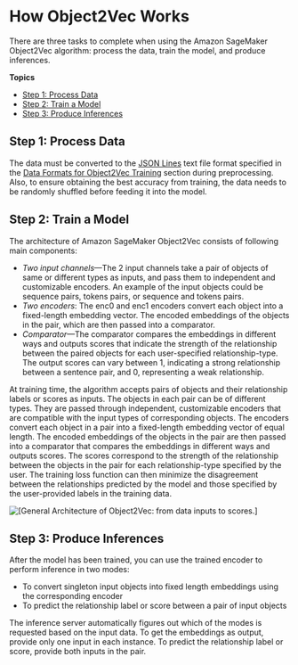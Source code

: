 # How Object2Vec Works<a name="object2vec-howitworks"></a>

There are three tasks to complete when using the Amazon SageMaker Object2Vec algorithm: process the data, train the model, and produce inferences\. 

**Topics**
+ [Step 1: Process Data](#object2vec-step-1-data-preprocessing)
+ [Step 2: Train a Model](#object2vec-step-2-training-model)
+ [Step 3: Produce Inferences](#object2vec-step-3-inference)

## Step 1: Process Data<a name="object2vec-step-1-data-preprocessing"></a>

The data must be converted to the [JSON Lines](http://jsonlines.org/) text file format specified in the [ Data Formats for Object2Vec Training](object2vec-training-formats.md) section during preprocessing\. Also, to ensure obtaining the best accuracy from training, the data needs to be randomly shuffled before feeding it into the model\.

## Step 2: Train a Model<a name="object2vec-step-2-training-model"></a>

The architecture of Amazon SageMaker Object2Vec consists of following main components:
+ *Two input channels*—The 2 input channels take a pair of objects of same or different types as inputs, and pass them to independent and customizable encoders\. An example of the input objects could be sequence pairs, tokens pairs, or sequence and tokens pairs\.
+ *Two encoders*: The enc0 and enc1 encoders convert each object into a fixed\-length embedding vector\. The encoded embeddings of the objects in the pair, which are then passed into a comparator\.
+ *Comparator*—The comparator compares the embeddings in different ways and outputs scores that indicate the strength of the relationship between the paired objects for each user\-specified relationship\-type\. The output scores can vary between 1, indicating a strong relationship between a sentence pair, and 0, representing a weak relationship\. 

At training time, the algorithm accepts pairs of objects and their relationship labels or scores as inputs\. The objects in each pair can be of different types\. They are passed through independent, customizable encoders that are compatible with the input types of corresponding objects\. The encoders convert each object in a pair into a fixed\-length embedding vector of equal length\. The encoded embeddings of the objects in the pair are then passed into a comparator that compares the embeddings in different ways and outputs scores\. The scores correspond to the strength of the relationship between the objects in the pair for each relationship\-type specified by the user\. The training loss function can then minimize the disagreement between the relationships predicted by the model and those specified by the user\-provided labels in the training data\. 

![\[General Architecture of Object2Vec: from data inputs to scores.\]](http://docs.aws.amazon.com/sagemaker/latest/dg/images/object2vec-training-image.png)

## Step 3: Produce Inferences<a name="object2vec-step-3-inference"></a>

After the model has been trained, you can use the trained encoder to perform inference in two modes:
+ To convert singleton input objects into fixed length embeddings using the corresponding encoder
+ To predict the relationship label or score between a pair of input objects

The inference server automatically figures out which of the modes is requested based on the input data\. To get the embeddings as output, provide only one input in each instance\. To predict the relationship label or score, provide both inputs in the pair\.